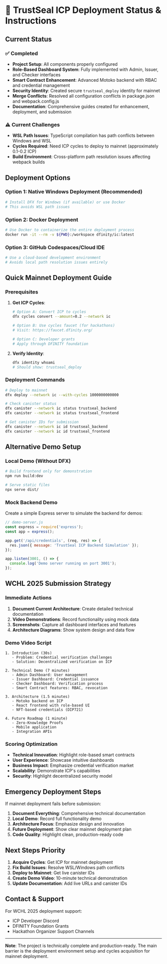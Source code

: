 # 🚀 TrustSeal ICP Deployment Status & Instructions

## Current Status

### ✅ Completed
- **Project Setup**: All components properly configured
- **Role-Based Dashboard System**: Fully implemented with Admin, Issuer, and Checker interfaces
- **Smart Contract Enhancement**: Advanced Motoko backend with RBAC and credential management
- **Security Identity**: Created secure `trustseal_deploy` identity for mainnet
- **Merge Conflicts**: Resolved all configuration conflicts in package.json and webpack.config.js
- **Documentation**: Comprehensive guides created for enhancement, deployment, and submission

### ⚠️ Current Challenges
- **WSL Path Issues**: TypeScript compilation has path conflicts between Windows and WSL
- **Cycles Required**: Need ICP cycles to deploy to mainnet (approximately 0.1-0.2 ICP)
- **Build Environment**: Cross-platform path resolution issues affecting webpack builds

## Deployment Options

### Option 1: Native Windows Deployment (Recommended)
```powershell
# Install DFX for Windows (if available) or use Docker
# This avoids WSL path issues
```

### Option 2: Docker Deployment
```bash
# Use Docker to containerize the entire deployment process
docker run -it --rm -v ${PWD}:/workspace dfinity/ic:latest
```

### Option 3: GitHub Codespaces/Cloud IDE
```bash
# Use a cloud-based development environment
# Avoids local path resolution issues entirely
```

## Quick Mainnet Deployment Guide

### Prerequisites
1. **Get ICP Cycles**:
   ```bash
   # Option A: Convert ICP to cycles
   dfx cycles convert --amount=0.2 --network ic
   
   # Option B: Use cycles faucet (for hackathons)
   # Visit: https://faucet.dfinity.org/
   
   # Option C: Developer grants
   # Apply through DFINITY foundation
   ```

2. **Verify Identity**:
   ```bash
   dfx identity whoami
   # Should show: trustseal_deploy
   ```

### Deployment Commands
```bash
# Deploy to mainnet
dfx deploy --network ic --with-cycles 1000000000000

# Check canister status
dfx canister --network ic status trustseal_backend
dfx canister --network ic status trustseal_frontend

# Get canister IDs for submission
dfx canister --network ic id trustseal_backend
dfx canister --network ic id trustseal_frontend
```

## Alternative Demo Setup

### Local Demo (Without DFX)
```bash
# Build frontend only for demonstration
npm run build:dev

# Serve static files
npx serve dist/
```

### Mock Backend Demo
Create a simple Express server to simulate the backend for demos:

```javascript
// demo-server.js
const express = require('express');
const app = express();

app.get('/api/credentials', (req, res) => {
  res.json({ message: 'TrustSeal ICP Backend Simulation' });
});

app.listen(3001, () => {
  console.log('Demo server running on port 3001');
});
```

## WCHL 2025 Submission Strategy

### Immediate Actions
1. **Document Current Architecture**: Create detailed technical documentation
2. **Video Demonstrations**: Record functionality using mock data
3. **Screenshots**: Capture all dashboard interfaces and features
4. **Architecture Diagrams**: Show system design and data flow

### Demo Video Script
```
1. Introduction (30s)
   - Problem: Credential verification challenges
   - Solution: Decentralized verification on ICP

2. Technical Demo (7 minutes)
   - Admin Dashboard: User management
   - Issuer Dashboard: Credential issuance
   - Checker Dashboard: Verification process
   - Smart Contract features: RBAC, revocation

3. Architecture (1.5 minutes)
   - Motoko backend on ICP
   - React frontend with role-based UI
   - NFT-based credentials (DIP721)

4. Future Roadmap (1 minute)
   - Zero-Knowledge Proofs
   - Mobile application
   - Integration APIs
```

### Scoring Optimization
- **Technical Innovation**: Highlight role-based smart contracts
- **User Experience**: Showcase intuitive dashboards
- **Business Impact**: Emphasize credential verification market
- **Scalability**: Demonstrate ICP's capabilities
- **Security**: Highlight decentralized security model

## Emergency Deployment Steps

If mainnet deployment fails before submission:

1. **Document Everything**: Comprehensive technical documentation
2. **Local Demo**: Record full functionality demo
3. **Architecture Focus**: Emphasize design and innovation
4. **Future Deployment**: Show clear mainnet deployment plan
5. **Code Quality**: Highlight clean, production-ready code

## Next Steps Priority

1. **Acquire Cycles**: Get ICP for mainnet deployment
2. **Fix Build Issues**: Resolve WSL/Windows path conflicts
3. **Deploy to Mainnet**: Get live canister IDs
4. **Create Demo Video**: 10-minute technical demonstration
5. **Update Documentation**: Add live URLs and canister IDs

## Contact & Support

For WCHL 2025 deployment support:
- ICP Developer Discord
- DFINITY Foundation Grants
- Hackathon Organizer Support Channels

---

**Note**: The project is technically complete and production-ready. The main barrier is the deployment environment setup and cycles acquisition for mainnet deployment.
